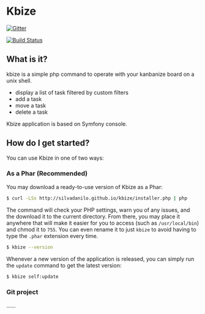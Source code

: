 Kbize
=====

[![Gitter](https://badges.gitter.im/Join%20Chat.svg)](https://gitter.im/silvadanilo/kbize?utm_source=badge&utm_medium=badge&utm_campaign=pr-badge&utm_content=badge)

[![Build Status](https://travis-ci.org/silvadanilo/kbize.svg?branch=master)](https://travis-ci.org/silvadanilo/kbize)

What is it?
-----------
kbize is a simple php command to operate with your kanbanize board on a unix shell.

- display a list of task filtered by custom filters
- add a task
- move a task
- delete a task

Kbize application is based on Symfony console.

How do I get started?
---------------------

You can use Kbize in one of two ways:

### As a Phar (Recommended)

You may download a ready-to-use version of Kbize as a Phar:

```sh
$ curl -LSs http://silvadanilo.github.io/kbize/installer.php | php
```

The command will check your PHP settings, warn you of any issues, and the download it to the current directory. From there, you may place it anywhere that will make it easier for you to access (such as `/usr/local/bin`) and chmod it to `755`. You can even rename it to just `kbize` to avoid having to type the `.phar` extension every time.

```sh
$ kbize --version
```

Whenever a new version of the application is released, you can simply run the `update` command to get the latest version:

```sh
$ kbize self:update
```
### Git project
......
